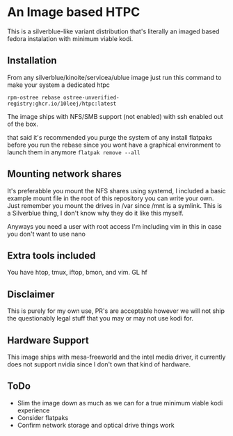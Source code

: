 # An Image based HTPC

This is a silverblue-like variant distribution that's literally an imaged based fedora instalation with minimum viable kodi.

## Installation
From any silverblue/kinoite/servicea/ublue image just run this command to make your system a dedicated htpc

`` rpm-ostree rebase ostree-unverified-registry:ghcr.io/10leej/htpc:latest  ``

The image ships with NFS/SMB support (not enabled) with ssh enabled out of the box.

that said it's recommended you purge the system of any install flatpaks before you run the rebase since you wont have a graphical environment to launch them in anymore
`` flatpak remove --all ``

## Mounting network shares
It's preferabble you mount the NFS shares using systemd, I included a basic example mount file in the root of this repository you can write your own. Just remember you mount the drives in /var since /mnt is a symlink.
This is a Silverblue thing, I don't know why they do it like this myself.

Anyways you need a user with root access I'm including vim in this in case you don't want to use nano

## Extra tools included
You have htop, tmux, iftop, bmon, and vim. GL hf

## Disclaimer
This is purely for my own use, PR's are acceptable however we will not ship the questionably legal stuff that you may or may not use kodi for.

## Hardware Support
This image ships with mesa-freeworld and the intel media driver, it currently does not support nvidia since I don't own that kind of hardware.

## ToDo
- Slim the image down as much as we can for a true minimum viable kodi experience
- Consider flatpaks
- Confirm network storage and optical drive things work

